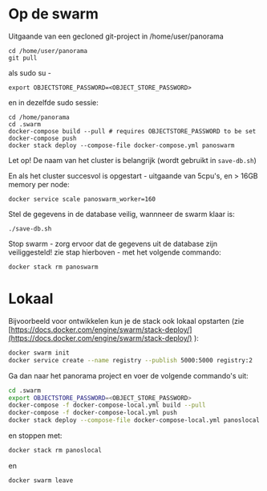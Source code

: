 Op de swarm
===========

Uitgaande van een gecloned git-project in /home/user/panorama


```
cd /home/user/panorama
git pull
```

als sudo su -

```
export OBJECTSTORE_PASSWORD=<OBJECT_STORE_PASSWORD>
```

en in dezelfde sudo sessie:

```
cd /home/panorama
cd .swarm
docker-compose build --pull # requires OBJECTSTORE_PASSWORD to be set
docker-compose push
docker stack deploy --compose-file docker-compose.yml panoswarm
```

Let op! De naam van het cluster is belangrijk (wordt gebruikt in `save-db.sh`)

En als het cluster succesvol is opgestart - uitgaande van 5cpu's, en > 16GB memory per node:

```
docker service scale panoswarm_worker=160
```

Stel de gegevens in de database veilig, wannneer de swarm klaar is:

```
./save-db.sh
```

Stop swarm - zorg ervoor dat de gegevens uit de database zijn veiliggesteld! zie stap hierboven - met het volgende commando:

```
docker stack rm panoswarm
```

Lokaal
======

Bijvoorbeeld voor ontwikkelen kun je de stack ook lokaal opstarten
 (zie [https://docs.docker.com/engine/swarm/stack-deploy/](https://docs.docker.com/engine/swarm/stack-deploy/) ):

```bash
docker swarm init
docker service create --name registry --publish 5000:5000 registry:2
```

Ga dan naar het panorama project en voer de volgende commando's uit:

```bash
cd .swarm
export OBJECTSTORE_PASSWORD=<OBJECT_STORE_PASSWORD>
docker-compose -f docker-compose-local.yml build --pull
docker-compose -f docker-compose-local.yml push
docker stack deploy --compose-file docker-compose-local.yml panoslocal
```

en stoppen met:

```bash
docker stack rm panoslocal
```

en

```bash
docker swarm leave
```